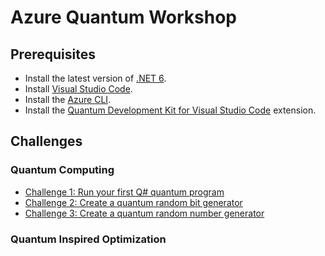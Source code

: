 # Azure Quantum Workshop

## Prerequisites

- Install the latest version of [.NET 6](https://dotnet.microsoft.com/download/dotnet/6.0).
- Install [Visual Studio Code](https://code.visualstudio.com/download).
- Install the [Azure CLI](https://docs.microsoft.com/cli/azure/install-azure-cli).
- Install the [Quantum Development Kit for Visual Studio Code](https://marketplace.visualstudio.com/items?itemName=quantum.quantum-devkit-vscode) extension.

## Challenges

### Quantum Computing

- [Challenge 1: Run your first Q# quantum program](challenge-qc-01.md)
- [Challenge 2: Create a quantum random bit generator](challenge-qc-02.md)
- [Challenge 3: Create a quantum random number generator](challenge-qc-03.md)

### Quantum Inspired Optimization